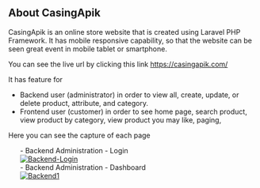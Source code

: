 ## About CasingApik

CasingApik is an online store website that is created using Laravel PHP Framework. 
It has mobile responsive capability, so that the website can be seen great event in mobile tablet or smartphone. 

You can see the live url by clicking this link <a href="https://casingapik.com/">https://casingapik.com/</a>

It has feature for 
- Backend user (administrator) in order to view all, create, update, or delete product, attribute, and category.
- Frontend user (customer) in order to see home page, search product, view product by category, view product you may like, paging, 

Here you can see the capture of each page
<ul>
- Backend Administration - Login
<br>
<a href="https://ibb.co/7rH6s4S"><img src="https://i.ibb.co/p4g9Yy1/Backend-Login.png" alt="Backend-Login" border="0"></a>
<br>
- Backend Administration - Dashboard
<br>
<a href="https://ibb.co/f9hLSZs"><img src="https://i.ibb.co/5kNw9CP/Backend1.png" alt="Backend1" border="0"></a>
</ul>
